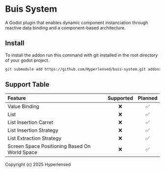 # Buis System

A Godot plugin that enables dynamic component instanciation through reactive data binding and a component-based architecture.

## Install

To install the addon run this command with git installed in the root directory of your godot project.
```bash
git submodule add https://github.com/Hyperlensed/buis-system.git addons/Hyperlensed/buis-system
```

## Support Table

| Feature                                       | Supported | Planned |
|:----------------------------------------------|:---------:|:-------:|
| Value Binding                                 | ❌        | ✅      |
| List                                          | ❌        | ✅      |
| List Insertion Carret                         | ❌        | ✅      |
| List Insertion Strategy                       | ❌        | ✅      |
| List Extraction Strategy                      | ❌        | ✅      |
| Screen Space Positioning Based On World Space | ❌        | ✅      |

Copyright (c) 2025 Hyperlensed
